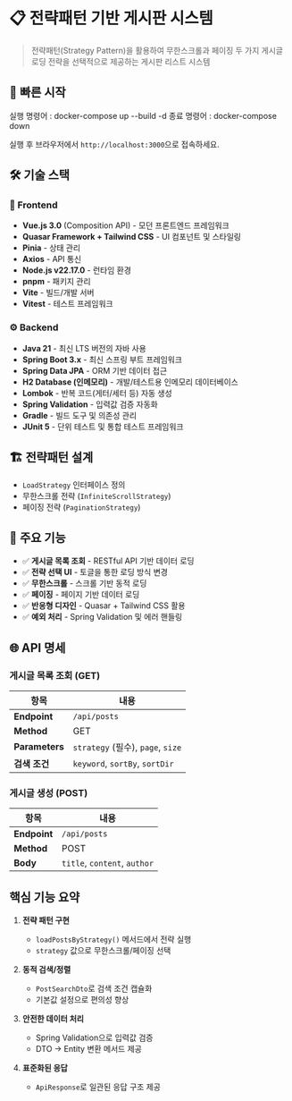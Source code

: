 # 📋 전략패턴 기반 게시판 시스템

> 전략패턴(Strategy Pattern)을 활용하여 무한스크롤과 페이징 두 가지 게시글 로딩 전략을 선택적으로 제공하는 게시판 리스트 시스템

## 🚀 빠른 시작

실행 명령어 : docker-compose up --build -d
종료 명령어 : docker-compose down

실행 후 브라우저에서 `http://localhost:3000`으로 접속하세요.

## 🛠 기술 스택

### 🎨 Frontend
- **Vue.js 3.0** (Composition API) - 모던 프론트엔드 프레임워크
- **Quasar Framework + Tailwind CSS** - UI 컴포넌트 및 스타일링
- **Pinia** - 상태 관리
- **Axios** - API 통신
- **Node.js v22.17.0** - 런타임 환경
- **pnpm** - 패키지 관리
- **Vite** - 빌드/개발 서버
- **Vitest** - 테스트 프레임워크

### ⚙️ Backend
- **Java 21** - 최신 LTS 버전의 자바 사용
- **Spring Boot 3.x** - 최신 스프링 부트 프레임워크
- **Spring Data JPA** - ORM 기반 데이터 접근
- **H2 Database (인메모리)** - 개발/테스트용 인메모리 데이터베이스
- **Lombok** - 반복 코드(게터/세터 등) 자동 생성
- **Spring Validation** - 입력값 검증 자동화
- **Gradle** - 빌드 도구 및 의존성 관리
- **JUnit 5** - 단위 테스트 및 통합 테스트 프레임워크


## 🏗 전략패턴 설계

- `LoadStrategy` 인터페이스 정의
- 무한스크롤 전략 (`InfiniteScrollStrategy`)
- 페이징 전략 (`PaginationStrategy`)


## 🎯 주요 기능

- ✅ **게시글 목록 조회** - RESTful API 기반 데이터 로딩
- ✅ **전략 선택 UI** - 토글을 통한 로딩 방식 변경
- ✅ **무한스크롤** - 스크롤 기반 동적 로딩
- ✅ **페이징** - 페이지 기반 데이터 로딩
- ✅ **반응형 디자인** - Quasar + Tailwind CSS 활용
- ✅ **예외 처리** - Spring Validation 및 에러 핸들링



## 🌐 API 명세

### 게시글 목록 조회 (GET)
| 항목       | 내용                                  |
|------------|---------------------------------------|
| **Endpoint** | `/api/posts`                          |
| **Method** | GET                                   |
| **Parameters** | `strategy` (필수), `page`, `size`    |
| **검색 조건** | `keyword`, `sortBy`, `sortDir`       |

### 게시글 생성 (POST)
| 항목       | 내용                                  |
|------------|---------------------------------------|
| **Endpoint** | `/api/posts`                          |
| **Method** | POST                                  |
| **Body**   | `title`, `content`, `author`         |

## 핵심 기능 요약
1. **전략 패턴 구현**
   - `loadPostsByStrategy()` 메서드에서 전략 실행
   - `strategy` 값으로 무한스크롤/페이징 선택

2. **동적 검색/정렬**
   - `PostSearchDto`로 검색 조건 캡슐화
   - 기본값 설정으로 편의성 향상

3. **안전한 데이터 처리**
   - Spring Validation으로 입력값 검증
   - DTO → Entity 변환 메서드 제공

4. **표준화된 응답**
   - `ApiResponse`로 일관된 응답 구조 제공
